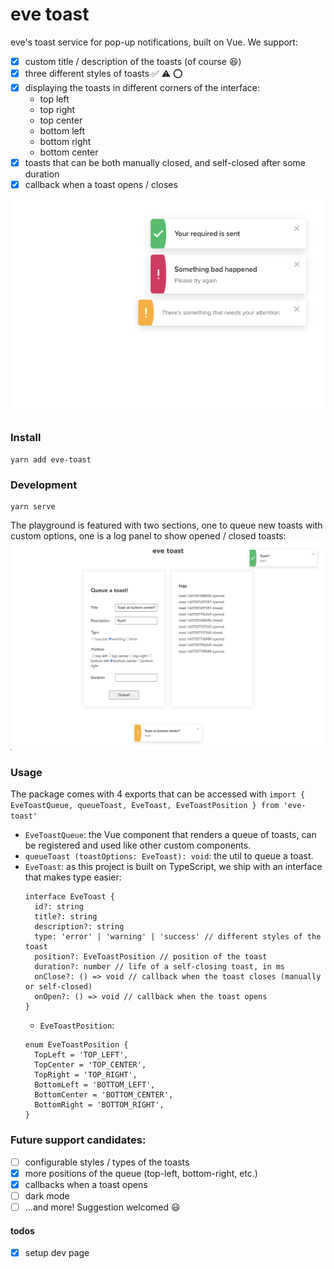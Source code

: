 # eve toast
eve's toast service for pop-up notifications, built on Vue. 
We support:
- [x] custom title / description of the toasts (of course 😆)
- [x] three different styles of toasts  ✅ ⚠️ ⭕
- [x] displaying the toasts in different corners of the interface:
  * top left
  * top right
  * top center 
  * bottom left
  * bottom right
  * bottom center
- [x] toasts that can be both manually closed, and self-closed after some duration
- [x] callback when a toast opens / closes

![example](example.png)

### Install
```
yarn add eve-toast
```

### Development
```
yarn serve
```
The playground is featured with two sections, one to queue new toasts with custom options, one is a log panel to show opened / closed toasts:
![dev playground](dev.png)

### Usage
The package comes with 4 exports that can be accessed with
    ```
    import { EveToastQueue, queueToast, EveToast, EveToastPosition } from 'eve-toast'
    ```
* `EveToastQueue`: the Vue component that renders a queue of toasts, can be registered and used like other custom components.
* `queueToast (toastOptions: EveToast): void`: the util to queue a toast.
* `EveToast`: as this project is built on TypeScript, we ship with an interface that makes type easier:
    ```
    interface EveToast {
      id?: string
      title?: string
      description?: string
      type: 'error' | 'warning' | 'success' // different styles of the toast
      position?: EveToastPosition // position of the toast
      duration?: number // life of a self-closing toast, in ms 
      onClose?: () => void // callback when the toast closes (manually or self-closed)
      onOpen?: () => void // callback when the toast opens
    }
    ```
  * `EveToastPosition`: 
  ```
  enum EveToastPosition {
    TopLeft = 'TOP_LEFT',
    TopCenter = 'TOP_CENTER',
    TopRight = 'TOP_RIGHT',
    BottomLeft = 'BOTTOM_LEFT',
    BottomCenter = 'BOTTOM_CENTER',
    BottomRight = 'BOTTOM_RIGHT',
  }
  ```

### Future support candidates:
- [ ] configurable styles / types of the toasts
- [x] more positions of the queue (top-left, bottom-right, etc.)
- [x] callbacks when a toast opens
- [ ] dark mode
- [ ] ...and more! Suggestion welcomed 😃

#### todos
- [x] setup dev page